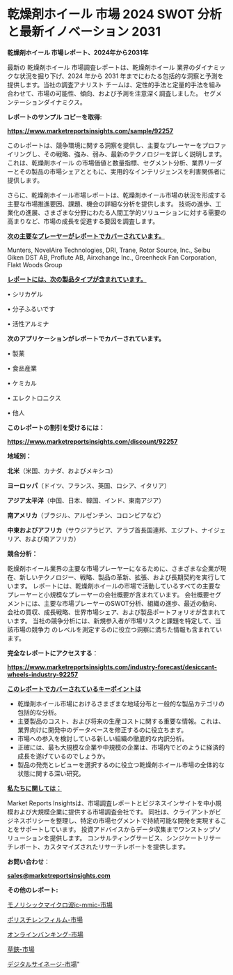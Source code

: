 # 乾燥剤ホイール 市場 2024 SWOT 分析と最新イノベーション 2031

<strong>乾燥剤ホイール 市場レポート、2024年から2031年</strong>

最新の 乾燥剤ホイール 市場調査レポートは、乾燥剤ホイール 業界のダイナミックな状況を掘り下げ、2024 年から 2031 年までにわたる包括的な洞察と予測を提供します。当社の調査アナリスト チームは、定性的手法と定量的手法を組み合わせて、市場の可能性、傾向、および予測を注意深く調査しました。 セグメンテーションダイナミクス。



<strong>レポートのサンプル コピーを取得:</strong> <a href=https://www.marketreportsinsights.com/sample/92257>

<strong><u>https://www.marketreportsinsights.com/sample/92257</u></strong></a>

このレポートは、競争環境に関する洞察を提供し、主要なプレーヤーをプロファイリングし、その戦略、強み、弱み、最新のテクノロジーを詳しく説明します。 これは、乾燥剤ホイール の市場価値と数量指標、セグメント分析、業界リーダーとその製品の市場シェアとともに、実用的なインテリジェンスを利害関係者に提供します。

さらに、乾燥剤ホイール市場レポートは、乾燥剤ホイール市場の状況を形成する主要な市場推進要因、課題、機会の詳細な分析を提供します。 技術の進歩、工業化の進展、さまざまな分野にわたる人間工学的ソリューションに対する需要の高まりなど、市場の成長を促進する要因を調査します。



<strong><u>次の主要なプレーヤーがレポートでカバーされています。</u></strong>

Munters, NovelAire Technologies, DRI, Trane, Rotor Source, Inc., Seibu Giken DST AB, Proflute AB, Airxchange Inc., Greenheck Fan Corporation, Flakt Woods Group



<strong><u><b>レポートには、次の製品タイプが含まれています。</b></u></strong>

• シリカゲル

• 分子ふるいです

• 活性アルミナ



<strong><b>次のアプリケーションがレポートでカバーされています。</b></strong>

• 製薬

• 食品産業

• ケミカル

• エレクトロニクス

• 他人



<strong><b>このレポートの割引を受けるには：</b></strong><a href=https://www.marketreportsinsights.com/discount/92257>

<strong><u>https://www.marketreportsinsights.com/discount/92257</u></strong></a>



<strong>地域別：</strong>



<strong>北米</strong>（米国、カナダ、およびメキシコ）



<strong>ヨーロッパ</strong>（ドイツ、フランス、英国、ロシア、イタリア）



<strong>アジア太平洋</strong>（中国、日本、韓国、インド、東南アジア）



<strong>南アメリカ</strong>（ブラジル、アルゼンチン、コロンビアなど）



<strong>中東およびアフリカ</strong>（サウジアラビア、アラブ首長国連邦、エジプト、ナイジェリア、および南アフリカ）



<strong>競合分析：</strong>

乾燥剤ホイール業界の主要な市場プレーヤーになるために、さまざまな企業が現在、新しいテクノロジー、戦略、製品の革新、拡張、および長期契約を実行しています。 レポートには、乾燥剤ホイールの市場で活動しているすべての主要なプレーヤーと小規模なプレーヤーの会社概要が含まれています。 会社概要セグメントには、主要な市場プレーヤーのSWOT分析、組織の進歩、最近の動向、会社の買収、成長戦略、世界市場シェア、および製品ポートフォリオが含まれています。 当社の競争分析には、新規参入者が市場リスクと課題を特定して、当該市場の競争力 のレベルを測定するのに役立つ洞察に満ちた情報も含まれています。



<strong>完全なレポートにアクセスする</strong>：

<a href=https://www.marketreportsinsights.com/industry-forecast/desiccant-wheels-industry-92257>

<strong><u>https://www.marketreportsinsights.com/industry-forecast/desiccant-wheels-industry-92257</u></strong></a>



<strong><u><b>このレポートでカバーされているキーポイントは</b></u></strong>
<ul>
  <li>乾燥剤ホイール市場におけるさまざまな地域分布と一般的な製品カテゴリの包括的な分析。</li>
  <li>主要製品のコスト、および将来の生産コストに関する重要な情報。これは、業界向けに開発中のデータベースを修正するのに役立ちます。</li>
  <li>市場への参入を検討している新しい組織の徹底的な内訳分析。</li>
  <li>正確には、最も大規模な企業や中規模の企業は、市場内でどのように経済的成長を遂げているのでしょうか。</li>
  <li>製品の発売とレビューを選択するのに役立つ乾燥剤ホイール市場の全体的な状態に関する深い研究。</li>
</ul>


<strong><u><b>私たちに関しては：</b></u></strong>

Market Reports Insightsは、市場調査レポートとビジネスインサイトを中小規模および大規模企業に提供する市場調査会社です。 同社は、クライアントがビジネスポリシーを整理し、特定の市場セグメントで持続可能な開発を実現することをサポートしています。 投資アドバイスからデータ収集までワンストップソリューションを提供します。 コンサルティングサービス、シンジケートリサーチレポート、カスタマイズされたリサーチレポートを提供します。



<strong><b>お問い合わせ</b></strong>：

<a href=mailto:sales@marketreportsinsights.com>

<strong><u>sales@marketreportsinsights.com</u></strong></a>



<strong>その他のレポート:</strong>

<a href=https://www.linkedin.com/pulse/モノリシックマイクロ波ic-mmic-市場-2023-収益と成長ドライバー-q45nf/>モノリシックマイクロ波ic-mmic-市場</a>

<a href=https://www.linkedin.com/pulse/ポリスチレンフィルム-市場-2030-年までの需要に焦点を当てた-2023-年調査レポート-pr-news-hub-hpwkf/>ポリスチレンフィルム-市場</a>

<a href=https://www.linkedin.com/pulse/オンラインバンキング-市場-2023-総合分析と事業成長戦略-2030-ygtvf/>オンラインバンキング-市場</a>

<a href=https://www.linkedin.com/pulse/草鋏-市場-2030-年までの需要に焦点を当てた-2023-年調査レポート-7ceuf/>草鋏-市場</a>

<a href=https://www.linkedin.com/pulse/デジタルサイネージ-市場-2023-総合分析と事業成長戦略-2030-yeynf/>デジタルサイネージ-市場</a>"
